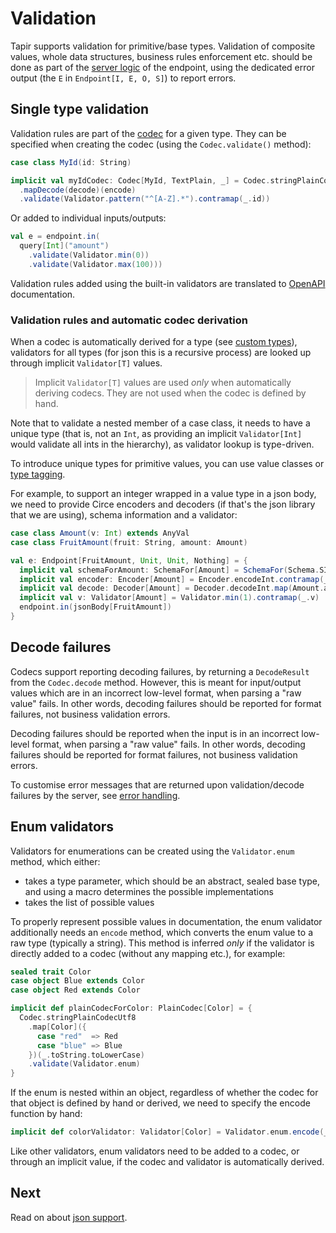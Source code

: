 # Validation

Tapir supports validation for primitive/base types. Validation of composite values, whole data structures, business 
rules enforcement etc. should be done as part of the [server logic](../server/logic.html) of the endpoint, using the 
dedicated error output (the `E` in `Endpoint[I, E, O, S]`) to report errors. 

## Single type validation

Validation rules are part of the [codec](codecs.html) for a given type. They can be specified when creating the codec
(using the `Codec.validate()` method):
 
```scala
case class MyId(id: String)

implicit val myIdCodec: Codec[MyId, TextPlain, _] = Codec.stringPlainCodecUtf8
  .mapDecode(decode)(encode)
  .validate(Validator.pattern("^[A-Z].*").contramap(_.id))
```
 
Or added to individual inputs/outputs:

```scala
val e = endpoint.in(
  query[Int]("amount")
    .validate(Validator.min(0))
    .validate(Validator.max(100)))
``` 

Validation rules added using the built-in validators are translated to [OpenAPI](../openapi.html) documentation.

### Validation rules and automatic codec derivation

When a codec is automatically derived for a type (see [custom types](customtypes.md)), validators for all types 
(for json this is a recursive process) are looked up through implicit `Validator[T]` values.

> Implicit `Validator[T]` values are used *only* when automatically deriving codecs. They are not used
> when the codec is defined by hand.

Note that to validate a nested member of a case class, it needs to have a unique type (that is, not an `Int`, as 
providing an implicit `Validator[Int]` would validate all ints in the hierarchy), as validator lookup is type-driven.

To introduce unique types for primitive values, you can use value classes or [type tagging](https://github.com/softwaremill/scala-common#tagging).

For example, to support an integer wrapped in a value type in a json body, we need to provide Circe encoders and 
decoders (if that's the json library that we are using), schema information and a validator:
 
```scala
case class Amount(v: Int) extends AnyVal
case class FruitAmount(fruit: String, amount: Amount)

val e: Endpoint[FruitAmount, Unit, Unit, Nothing] = {
  implicit val schemaForAmount: SchemaFor[Amount] = SchemaFor(Schema.SInteger)
  implicit val encoder: Encoder[Amount] = Encoder.encodeInt.contramap(_.v)
  implicit val decode: Decoder[Amount] = Decoder.decodeInt.map(Amount.apply)
  implicit val v: Validator[Amount] = Validator.min(1).contramap(_.v)
  endpoint.in(jsonBody[FruitAmount])
}
```

## Decode failures

Codecs support reporting decoding failures, by returning a `DecodeResult` from the `Codec.decode` method. However, this 
is meant for input/output values which are in an incorrect low-level format, when parsing a "raw value" fails. In other 
words, decoding failures should be reported for format failures, not business validation errors.
 
Decoding failures should be reported when the input is in an incorrect low-level format, when parsing a "raw value"
fails. In other words, decoding failures should be reported for format failures, not business validation errors.

To customise error messages that are returned upon validation/decode failures by the server, see 
[error handling](../server/errors.html).

## Enum validators

Validators for enumerations can be created using the `Validator.enum` method, which either:

* takes a type parameter, which should be an abstract, sealed base type, and using a macro determines the possible 
  implementations
* takes the list of possible values

To properly represent possible values in documentation, the enum validator additionally needs an `encode` method, which 
converts the enum value to a raw type (typically a string). This method is inferred *only* if the validator is directly 
added to a codec (without any mapping etc.), for example:

```scala
sealed trait Color
case object Blue extends Color
case object Red extends Color

implicit def plainCodecForColor: PlainCodec[Color] = {
  Codec.stringPlainCodecUtf8
    .map[Color]({
      case "red"  => Red
      case "blue" => Blue
    })(_.toString.toLowerCase)
    .validate(Validator.enum)
}
```

If the enum is nested within an object, regardless of whether the codec for that object is defined by hand or derived,
we need to specify the encode function by hand:

```scala
implicit def colorValidator: Validator[Color] = Validator.enum.encode(_.toString.toLowerCase)
```

Like other validators, enum validators need to be added to a codec, or through an implicit value, if the codec and
validator is automatically derived. 

## Next

Read on about [json support](json.html).
